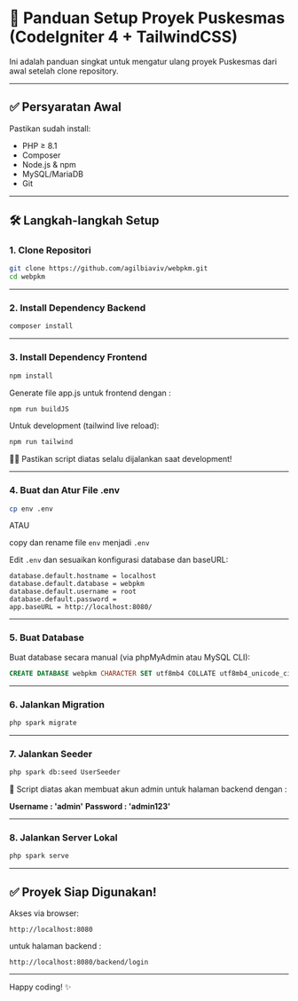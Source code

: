 # 🚀 Panduan Setup Proyek Puskesmas (CodeIgniter 4 + TailwindCSS)

Ini adalah panduan singkat untuk mengatur ulang proyek Puskesmas dari awal setelah clone repository.

---

## ✅ Persyaratan Awal

Pastikan sudah install:

- PHP ≥ 8.1
- Composer
- Node.js & npm
- MySQL/MariaDB
- Git

---

## 🛠️ Langkah-langkah Setup

### 1. Clone Repositori

```bash
git clone https://github.com/agilbiaviv/webpkm.git
cd webpkm
```

---

### 2. Install Dependency Backend

```bash
composer install
```

---

### 3. Install Dependency Frontend

```bash
npm install
```

Generate file app.js untuk frontend dengan :
```bash
npm run buildJS
```

Untuk development (tailwind live reload):

```bash
npm run tailwind
```

📌📌 Pastikan script diatas selalu dijalankan saat development!



---

### 4. Buat dan Atur File .env

```bash
cp env .env
```

ATAU

copy dan rename file `env` menjadi `.env` 

Edit `.env` dan sesuaikan konfigurasi database dan baseURL:

```env
database.default.hostname = localhost
database.default.database = webpkm
database.default.username = root
database.default.password =
app.baseURL = http://localhost:8080/
```

---

### 5. Buat Database

Buat database secara manual (via phpMyAdmin atau MySQL CLI):

```sql
CREATE DATABASE webpkm CHARACTER SET utf8mb4 COLLATE utf8mb4_unicode_ci;
```

---

### 6. Jalankan Migration

```bash
php spark migrate
```

---

### 7. Jalankan Seeder

```bash
php spark db:seed UserSeeder
```

📌 Script diatas akan membuat akun admin untuk halaman backend dengan :

**Username : 'admin'**
**Password : 'admin123'**


---

### 8. Jalankan Server Lokal

```bash
php spark serve
```

---

## ✅ Proyek Siap Digunakan!

Akses via browser:

```
http://localhost:8080
```

untuk halaman backend :

```
http://localhost:8080/backend/login
```

---

Happy coding! ✨
